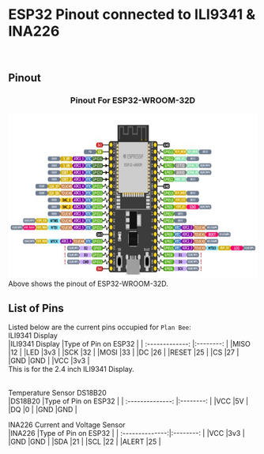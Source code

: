 # ESP32 Pinout connected to ILI9341 & INA226
<br/>


## Pinout
<h3 align="center">Pinout For ESP32-WROOM-32D</h3>
<div align="center">
  <a href="https://github.com/charutomo/Plan-Bee-">
    <img src="https://github.com/charutomo/Plan-Bee-/blob/main/image/pinout.jpg" alt="pinout" width="786" height="333">
  </a>
</div>
Above shows the pinout of ESP32-WROOM-32D.
<br/>

## List of Pins
Listed below are the current pins occupied for `Plan Bee`: 
<br/>
ILI9341 Display
<br/>
|ILI9341 Display	|Type of Pin on ESP32 |
| :-------------:	|:--------:		    |
|MISO			|12	 	          |
|LED			|3v3		          |
|SCK			|32	     		    |
|MOSI			|33			    |
|DC			|26	     		    |
|RESET		|25			    |
|CS			|27			    |
|GND			|GND       		    |
|VCC			|3v3	       	    |
<br/>
This is for the 2.4 inch ILI9341 Display.
<br/>
<br/>

Temperature Sensor DS18B20
<br/>
|DS18B20		|Type of Pin on ESP32 |
| :--------------:	|:--------:		    	|
|VCC			|5V	 	         	 |
|DQ			|0		      		 |
|GND			|GND       		    	|
<br/>


INA226 Current and Voltage Sensor
<br/>
|INA226		|Type of Pin on ESP32 |
| :--------------:|:--------:		    |
|VCC			|3v3	 	          |
|GND			|GND       		    |
|SDA			|21	     		    |
|SCL			|22			    |
|ALERT			|25			    |
<br/>





